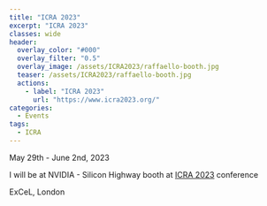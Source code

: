 ```yaml
---
title: "ICRA 2023"
excerpt: "ICRA 2023"
classes: wide
header:
  overlay_color: "#000"
  overlay_filter: "0.5"
  overlay_image: /assets/ICRA2023/raffaello-booth.jpg
  teaser: /assets/ICRA2023/raffaello-booth.jpg
  actions:
    - label: "ICRA 2023"
      url: "https://www.icra2023.org/"
categories:
  - Events
tags:
  - ICRA
---
```


May 29th - June 2nd, 2023

I will be at NVIDIA - Silicon Highway booth at [ICRA 2023](https://www.icra2023.org/) conference

ExCeL, London

